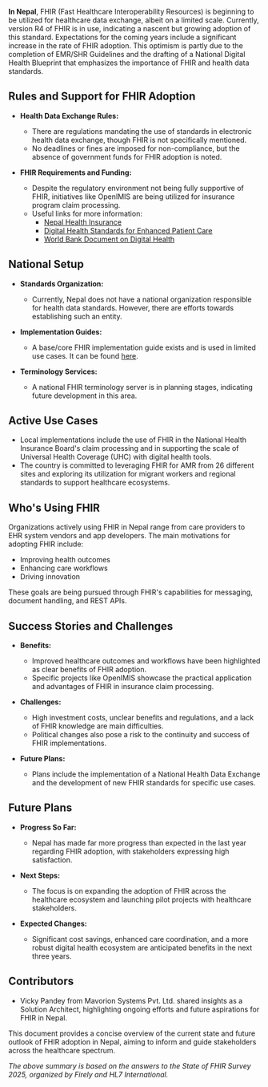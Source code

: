 **In Nepal**, FHIR (Fast Healthcare Interoperability Resources) is beginning to be utilized for healthcare data exchange, albeit on a limited scale. Currently, version R4 of FHIR is in use, indicating a nascent but growing adoption of this standard. Expectations for the coming years include a significant increase in the rate of FHIR adoption. This optimism is partly due to the completion of EMR/SHR Guidelines and the drafting of a National Digital Health Blueprint that emphasizes the importance of FHIR and health data standards.

## Rules and Support for FHIR Adoption

- **Health Data Exchange Rules:**
  - There are regulations mandating the use of standards in electronic health data exchange, though FHIR is not specifically mentioned.
  - No deadlines or fines are imposed for non-compliance, but the absence of government funds for FHIR adoption is noted.

- **FHIR Requirements and Funding:**
  - Despite the regulatory environment not being fully supportive of FHIR, initiatives like OpenIMIS are being utilized for insurance program claim processing.
  - Useful links for more information:
    - [Nepal Health Insurance](https://openimis.org/nepal-health-insurance)
    - [Digital Health Standards for Enhanced Patient Care](https://digitalhealth.mohp.gov.np/wp-content/uploads/2024/07/Digital-Health-Standards-for-Enhanced-Patient-Care-compressed.pdf)
    - [World Bank Document on Digital Health](https://documents1.worldbank.org/curated/en/099431112112339951/pdf/IDU099b7af14050e0881109b16c839125e.pdf)

## National Setup

- **Standards Organization:**
  - Currently, Nepal does not have a national organization responsible for health data standards. However, there are efforts towards establishing such an entity.

- **Implementation Guides:**
  - A base/core FHIR implementation guide exists and is used in limited use cases. It can be found [here](https://openimis.atlassian.net/wiki/spaces/OP/pages/40501266/Nepal+-+Health+Insurance+Board).

- **Terminology Services:**
  - A national FHIR terminology server is in planning stages, indicating future development in this area.

## Active Use Cases

- Local implementations include the use of FHIR in the National Health Insurance Board's claim processing and in supporting the scale of Universal Health Coverage (UHC) with digital health tools.
- The country is committed to leveraging FHIR for AMR from 26 different sites and exploring its utilization for migrant workers and regional standards to support healthcare ecosystems.

## Who's Using FHIR

Organizations actively using FHIR in Nepal range from care providers to EHR system vendors and app developers. The main motivations for adopting FHIR include:
- Improving health outcomes
- Enhancing care workflows
- Driving innovation

These goals are being pursued through FHIR's capabilities for messaging, document handling, and REST APIs.

## Success Stories and Challenges

- **Benefits:**
  - Improved healthcare outcomes and workflows have been highlighted as clear benefits of FHIR adoption.
  - Specific projects like OpenIMIS showcase the practical application and advantages of FHIR in insurance claim processing.

- **Challenges:**
  - High investment costs, unclear benefits and regulations, and a lack of FHIR knowledge are main difficulties.
  - Political changes also pose a risk to the continuity and success of FHIR implementations.

- **Future Plans:**
  - Plans include the implementation of a National Health Data Exchange and the development of new FHIR standards for specific use cases.

## Future Plans

- **Progress So Far:**
  - Nepal has made far more progress than expected in the last year regarding FHIR adoption, with stakeholders expressing high satisfaction.

- **Next Steps:**
  - The focus is on expanding the adoption of FHIR across the healthcare ecosystem and launching pilot projects with healthcare stakeholders.

- **Expected Changes:**
  - Significant cost savings, enhanced care coordination, and a more robust digital health ecosystem are anticipated benefits in the next three years.

## Contributors

- Vicky Pandey from Mavorion Systems Pvt. Ltd. shared insights as a Solution Architect, highlighting ongoing efforts and future aspirations for FHIR in Nepal.

This document provides a concise overview of the current state and future outlook of FHIR adoption in Nepal, aiming to inform and guide stakeholders across the healthcare spectrum.

*The above summary is based on the answers to the State of FHIR Survey 2025, organized by Firely and HL7 International.*